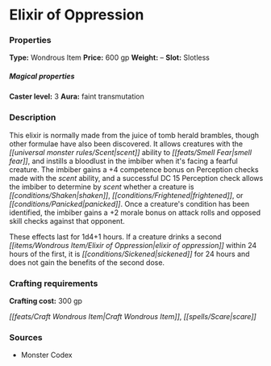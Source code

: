 ﻿---
Title: "Elixir of Oppression"
Type: "Wondrous Item"
Price: "600 gp"
Weight: "–"
Slot: "Slotless"
Caster level: "3"
Aura: "faint transmutation"
Description: |
  "This elixir is normally made from the juice of tomb herald brambles, though other formulae have also been discovered. It allows creatures with the scent ability to smell fear, and instills a bloodlust in the imbiber when it's facing a fearful creature. The imbiber gains a +4 competence bonus on Perception checks made with the scent ability, and a successful DC 15 Perception check allows the imbiber to determine by scent whether a creature is shaken, frightened, or panicked. Once a creature's condition has been identified, the imbiber gains a +2 morale bonus on attack rolls and opposed skill checks against that opponent.
  These effects last for 1d4+1 hours. If a creature drinks a second _elixir of oppression_ within 24 hours of the first, it is sickened for 24 hours and does not gain the benefits of the second dose."
Crafting cost: "300 gp"
Sources: "['Monster Codex']"
---

# Elixir of Oppression

### Properties

**Type:** Wondrous Item **Price:** 600 gp **Weight:** – **Slot:** Slotless

##### Magical properties

**Caster level:** 3 **Aura:** faint transmutation

### Description

This elixir is normally made from the juice of tomb herald brambles, though other formulae have also been discovered. It allows creatures with the _[[universal monster rules/Scent|scent]]_ ability to _[[feats/Smell Fear|smell fear]]_, and instills a bloodlust in the imbiber when it's facing a fearful creature. The imbiber gains a +4 competence bonus on Perception checks made with the _scent_ ability, and a successful DC 15 Perception check allows the imbiber to determine by _scent_ whether a creature is _[[conditions/Shaken|shaken]]_, _[[conditions/Frightened|frightened]]_, or _[[conditions/Panicked|panicked]]_. Once a creature's condition has been identified, the imbiber gains a +2 morale bonus on attack rolls and opposed skill checks against that opponent.

These effects last for 1d4+1 hours. If a creature drinks a second _[[items/Wondrous Item/Elixir of Oppression|elixir of oppression]]_ within 24 hours of the first, it is _[[conditions/Sickened|sickened]]_ for 24 hours and does not gain the benefits of the second dose.

### Crafting requirements

**Crafting cost:** 300 gp

_[[feats/Craft Wondrous Item|Craft Wondrous Item]]_, _[[spells/Scare|scare]]_

### Sources

* Monster Codex